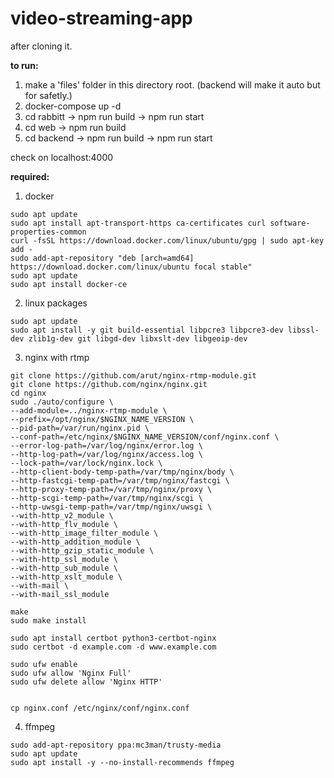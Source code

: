 # video-streaming-app
after cloning it.

**to run:**
1. make a 'files' folder in this directory root. (backend will make it auto but for safetly.)
2. docker-compose up -d
3. cd rabbitt -> npm run build -> npm run start
4. cd web -> npm run build
5. cd backend -> npm run build -> npm run start

check on localhost:4000

**required:**
1. docker
```
sudo apt update
sudo apt install apt-transport-https ca-certificates curl software-properties-common
curl -fsSL https://download.docker.com/linux/ubuntu/gpg | sudo apt-key add -
sudo add-apt-repository "deb [arch=amd64] https://download.docker.com/linux/ubuntu focal stable"
sudo apt update
sudo apt install docker-ce
```

2. linux packages
```
sudo apt update
sudo apt install -y git build-essential libpcre3 libpcre3-dev libssl-dev zlib1g-dev git libgd-dev libxslt-dev libgeoip-dev
````

3. nginx with rtmp
```
git clone https://github.com/arut/nginx-rtmp-module.git
git clone https://github.com/nginx/nginx.git
cd nginx
sudo ./auto/configure \
--add-module=../nginx-rtmp-module \
--prefix=/opt/nginx/$NGINX_NAME_VERSION \
--pid-path=/var/run/nginx.pid \
--conf-path=/etc/nginx/$NGINX_NAME_VERSION/conf/nginx.conf \
--error-log-path=/var/log/nginx/error.log \
--http-log-path=/var/log/nginx/access.log \
--lock-path=/var/lock/nginx.lock \
--http-client-body-temp-path=/var/tmp/nginx/body \
--http-fastcgi-temp-path=/var/tmp/nginx/fastcgi \
--http-proxy-temp-path=/var/tmp/nginx/proxy \
--http-scgi-temp-path=/var/tmp/nginx/scgi \
--http-uwsgi-temp-path=/var/tmp/nginx/uwsgi \
--with-http_v2_module \
--with-http_flv_module \
--with-http_image_filter_module \
--with-http_addition_module \
--with-http_gzip_static_module \
--with-http_ssl_module \
--with-http_sub_module \
--with-http_xslt_module \
--with-mail \
--with-mail_ssl_module 

make
sudo make install

sudo apt install certbot python3-certbot-nginx
sudo certbot -d example.com -d www.example.com

sudo ufw enable
sudo ufw allow 'Nginx Full'
sudo ufw delete allow 'Nginx HTTP'


cp nginx.conf /etc/nginx/conf/nginx.conf
```

4. ffmpeg
```
sudo add-apt-repository ppa:mc3man/trusty-media
sudo apt update
sudo apt install -y --no-install-recommends ffmpeg
```
